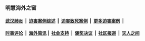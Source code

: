 
### 明慧海外之窗

####  [武汉肺炎](indexes/365.md?t=02211600) &nbsp;|&nbsp;  [迫害案例综述](indexes/328.md?t=02211600) &nbsp;|&nbsp; [迫害致死案例](indexes/277.md?t=02211600)  &nbsp;|&nbsp; [更多迫害案例](indexes/81.md?t=02211600)  &nbsp;|&nbsp; 
####  [时事评论](indexes/19.md?t=02211600) &nbsp;|&nbsp; [海外简讯](indexes/245.md?t=02211600)&nbsp;|&nbsp;  [社会支持](indexes/140.md?t=02211600) &nbsp;|&nbsp; [褒奖决议](indexes/282.md?t=02211600) &nbsp;|&nbsp; [社区报道](indexes/91.md?t=02211600)  &nbsp;|&nbsp; [天人之间](indexes/78.md?t=02211600) 

